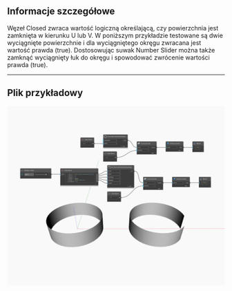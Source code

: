 ## Informacje szczegółowe
Węzeł Closed zwraca wartość logiczną określającą, czy powierzchnia jest zamknięta w kierunku U lub V. W poniższym przykładzie testowane są dwie wyciągnięte powierzchnie i dla wyciągniętego okręgu zwracana jest wartość prawda (true). Dostosowując suwak Number Slider można także zamknąć wyciągnięty łuk do okręgu i spowodować zwrócenie wartości prawda (true).
___
## Plik przykładowy

![Closed](./Autodesk.DesignScript.Geometry.Surface.Closed_img.jpg)


